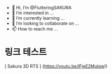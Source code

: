 - 👋 Hi, I’m @FlutteringSAKURA
- 👀 I’m interested in ...
- 🌱 I’m currently learning ...
- 💞️ I’m looking to collaborate on ...
- 📫 How to reach me ...

<!---
FlutteringSAKURA/FlutteringSAKURA is a ✨ special ✨ repository because its `README.md` (this file) appears on your GitHub profile.
You can click the Preview link to take a look at your changes.
--->
# 링크 테스트
[ Sakura 3D RTS ]  (https://youtu.be/lFjeE2MuIqw!)



